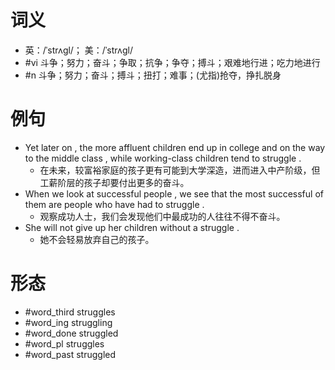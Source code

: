 # 词义
- 英：/ˈstrʌɡl/； 美：/ˈstrʌɡl/
- #vi 斗争；努力；奋斗；争取；抗争；争夺；搏斗；艰难地行进；吃力地进行
- #n 斗争；努力；奋斗；搏斗；扭打；难事；(尤指)抢夺，挣扎脱身
# 例句
- Yet later on , the more affluent children end up in college and on the way to the middle class , while working-class children tend to struggle .
	- 在未来，较富裕家庭的孩子更有可能到大学深造，进而进入中产阶级，但工薪阶层的孩子却要付出更多的奋斗。
- When we look at successful people , we see that the most successful of them are people who have had to struggle .
	- 观察成功人士，我们会发现他们中最成功的人往往不得不奋斗。
- She will not give up her children without a struggle .
	- 她不会轻易放弃自己的孩子。
# 形态
- #word_third struggles
- #word_ing struggling
- #word_done struggled
- #word_pl struggles
- #word_past struggled
